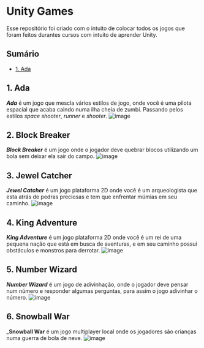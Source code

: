 # Unity Games
Esse repositório foi criado com o intuito de colocar todos os jogos que foram feitos durantes cursos com intuito de aprender Unity.

## Sumário
- [1. Ada](#1-ada)

## 1. Ada

___Ada___ é um jogo que mescla vários estilos de jogo, onde você é uma pilota espacial que acaba caindo numa ilha cheia de zumbi. Passando pelos estilos _space shooter_, _runner_ e _shooter_.
![image](https://github.com/jpbusche/Unity-Games/assets/13814865/e4ec684c-6d3c-47e9-91f7-389c04f0afb6)

## 2. Block Breaker

___Block Breaker___ é um jogo onde o jogador deve quebrar blocos utilizando um bola sem deixar ela sair do campo.
![image](https://github.com/jpbusche/Unity-Games/assets/13814865/6b3296a0-b534-4272-829d-de967f53b3fd)

## 3. Jewel Catcher

___Jewel Catcher___ é um jogo plataforma 2D onde você é um arqueologista que esta atrás de pedras preciosas e tem que enfrentar múmias em seu caminho.
![image](https://github.com/jpbusche/Unity-Games/assets/13814865/89d77d7a-b7db-4756-947b-c6b6c5130480)

## 4. King Adventure

___King Adventure___ é um jogo plataforma 2D onde você é um rei de uma pequena nação que está em busca de aventuras, e em seu caminho possui obstáculos e monstros para derrotar.
![image](https://github.com/jpbusche/Unity-Games/assets/13814865/106e935e-bd32-4b4d-b660-4dfe87ca805e)

## 5. Number Wizard

___Number Wizard___ é um jogo de adivinhação, onde o jogador deve pensar num número e responder algumas perguntas, para assim o jogo adivinhar o número.
![image](https://github.com/jpbusche/Unity-Games/assets/13814865/d4749eec-4c4c-40b0-8a82-0b2812ddef44)


## 6. Snowball War

___Snowball War__ é um jogo multiplayer local onde os jogadores são crianças numa guerra de bola de neve.
![image](https://github.com/jpbusche/Unity-Games/assets/13814865/7a7d8070-e58d-4965-a0c0-5c2011853642)
